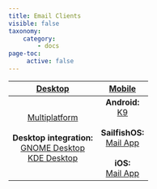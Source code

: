 ```yaml
---
title: Email Clients
visible: false
taxonomy:
    category:
        - docs
page-toc:
     active: false
---
```


|[Desktop](desktop)|[Mobile](mobile)|
|:--:|:--:|
|[Multiplatform](thunderbird)<br><br>**Desktop integration:**<br>[GNOME Desktop](gnome-desktop-integration)<br>[KDE Desktop](kde-desktop-integration)|**Android:**<br>[K9](k9)<br><br>**SailfishOS:**<br>[Mail App](sailfishos)<br><br>**iOS:**<br>[Mail App](ios)|
